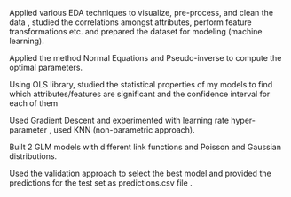 Applied  various EDA techniques to visualize, pre-process, and clean the data , studied the correlations amongst attributes, perform feature transformations etc. 
and prepared the dataset for modeling (machine learning).

Applied the method  Normal Equations and Pseudo-inverse to compute the optimal parameters. 

Using OLS library, studied the statistical properties of my models to find  which attributes/features are significant and the confidence interval for each of them

Used Gradient Descent and experimented with learning rate hyper-parameter , used KNN (non-parametric approach).

Built 2 GLM models with different link functions and Poisson and Gaussian distributions.

Used the  validation approach to select the best model and provided the predictions for the test set as predictions.csv file .
